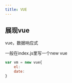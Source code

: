 ```yaml
---
title: VUE
---
```


## 展现vue

vue，数据响应式

一般在index.js里写一个new vue
``` js
var vm = new vue{
    el:
    date:
}